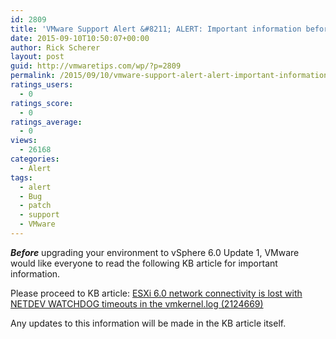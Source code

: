 ```yaml
---
id: 2809
title: 'VMware Support Alert &#8211; ALERT: Important information before upgrading to vSphere 6.0 Update 1'
date: 2015-09-10T10:50:07+00:00
author: Rick Scherer
layout: post
guid: http://vmwaretips.com/wp/?p=2809
permalink: /2015/09/10/vmware-support-alert-alert-important-information-before-upgrading-to-vsphere-6-0-update-1/
ratings_users:
  - 0
ratings_score:
  - 0
ratings_average:
  - 0
views:
  - 26168
categories:
  - Alert
tags:
  - alert
  - Bug
  - patch
  - support
  - VMware
---
```

_**Before**_ upgrading your environment to vSphere 6.0 Update 1, VMware would like everyone to read the following KB article for important information.

Please proceed to KB article: <a href="http://vmw.re/1KGVy3m" target="_blank">ESXi 6.0 network connectivity is lost with NETDEV WATCHDOG timeouts in the vmkernel.log (2124669)</a>

Any updates to this information will be made in the KB article itself.